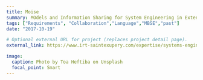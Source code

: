 ```yaml
---
title: Moise
summary: MOdels and Information Sharing for System Engineering in Extended Entreprise
tags: ["Requirements", "Collaboration","Language","MBSE","past"]
date: "2017-10-19"

# Optional external URL for project (replaces project detail page).
external_link: https://www.irt-saintexupery.com/expertise/systems-engineering-modeling-domain

image:
  caption: Photo by Toa Heftiba on Unsplash
  focal_point: Smart
---
```

